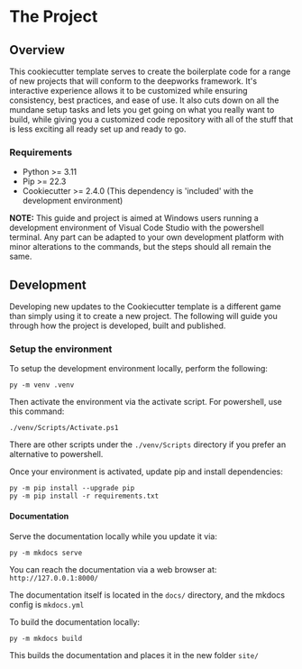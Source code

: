 # The Project

## Overview
This cookiecutter template serves to create the boilerplate code for a range of new projects that will conform to the deepworks framework. It's interactive experience allows it to be customized while ensuring consistency, best practices, and ease of use. It also cuts down on all the mundane setup tasks and lets you get going on what you really want to build, while giving you a customized code repository with all of the stuff that is less exciting all ready set up and ready to go.

### Requirements
- Python >= 3.11
- Pip >= 22.3
- Cookiecutter >= 2.4.0 (This dependency is 'included' with the development environment)

**NOTE:** This guide and project is aimed at Windows users running a development environment of Visual Code Studio with the powershell terminal. Any part can be adapted to your own development platform with minor alterations to the commands, but the steps should all remain the same.

## Development
Developing new updates to the Cookiecutter template is a different game than simply using it to create a new project. The following will guide you through how the project is developed, built and published.

### Setup the environment
To setup the development environment locally, perform the following:
```
py -m venv .venv
```

Then activate the environment via the activate script. For powershell, use this command:
```
./venv/Scripts/Activate.ps1
```

There are other scripts under the `./venv/Scripts` directory if you prefer an alternative to powershell.

Once your environment is activated, update pip and install dependencies:
```
py -m pip install --upgrade pip
py -m pip install -r requirements.txt
```

#### Documentation
Serve the documentation locally while you update it via:
```
py -m mkdocs serve
```

You can reach the documentation via a web browser at: `http://127.0.0.1:8000/`

The documentation itself is located in the `docs/` directory, and the mkdocs config is `mkdocs.yml`

To build the documentation locally:
```
py -m mkdocs build
```

This builds the documentation and places it in the new folder `site/`